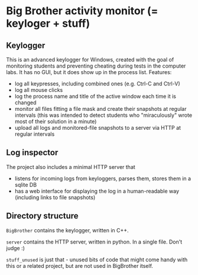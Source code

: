 Big Brother activity monitor (= keyloger + stuff)
=================================================

Keylogger
---------

This is an advanced keylogger for Windows, created with the goal of monitoring students and preventing cheating during tests in the computer labs. It has no GUI, but it does show up in the process list. Features:

* log all keypresses, including combined ones (e.g. Ctrl-C and Ctrl-V)
* log all mouse clicks
* log the process name and title of the active window each time it is changed 
* monitor all files fitting a file mask and create their snapshots at regular intervals (this was intended to detect students who "miraculously" wrote most of their solution in a minute)
* upload all logs and monitored-file snapshots to a server via HTTP at regular intervals

Log inspector
-------------
 
The project also includes a minimal HTTP server that

* listens for incoming logs from keyloggers, parses them, stores them in a sqlite DB
* has a web interface for displaying the log in a human-readable way (including links to file snapshots)

Directory structure
-------------------

`BigBrother` contains the keylogger, written in C++.

`server` contains the HTTP server, written in python. In a single file. Don't judge :)

`stuff_unused` is just that - unused bits of code that might come handy with this or a related project, but are not used in BigBrother itself.
